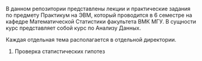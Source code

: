 В данном репозитории представлены лекции и практические задания по предмету Практикум на ЭВМ, который проводится в 6 семестре на кафедре Математической Статистики факультета ВМК МГУ. В сущности курс представляет собой курс по Анализу Данных.

Каждая отдельная тема располагается в отдельной директории.

1. Проверка статистических гипотез
